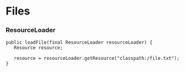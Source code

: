 # Files

### ResourceLoader

```text
public loadFile(final ResourceLoader resourceLoader) {
   Resource resource;
   
   resource = resourceLoader.getResource("classpath:/file.txt");
}
```

